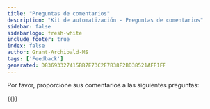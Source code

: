 ```yaml
---
title: "Preguntas de comentarios"
description: "Kit de automatización - Preguntas de comentarios"
sidebar: false
sidebarlogo: fresh-white
include_footer: true
index: false
author: Grant-Archibald-MS
tags: ['Feedback']
generated: D83693327415BB7E73C2E7B38F2BD38521AFF1FF
---
```


Por favor, proporcione sus comentarios a las siguientes preguntas:

{{<questions name="/content/es/feedback.json" completed="Gracias por completar las preguntas" showNavigationButtons="false" locale="es">}}
